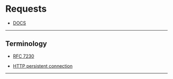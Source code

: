 Requests 
=======================


- [DOCS](https://requests.readthedocs.io/en/master/)
-----------------------------------------------------------------------------------------------------

Terminology
---------

- [RFC 7230](https://tools.ietf.org/html/rfc7230#section-3.2)

- [HTTP persistent connection](https://en.wikipedia.org/wiki/HTTP_persistent_connection)



-----------------------------------------------------------------------------------------------------